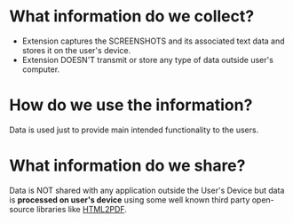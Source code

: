 # What information do we collect?
* Extension captures the SCREENSHOTS and its associated text data and stores it on the user's device.
* Extension DOESN'T transmit or store any type of data outside user's computer.
# How do we use the information?
Data is used just to provide main intended functionality to the users.
# What information do we share?
Data is NOT shared with any application outside the User's Device but data is **processed on user's device** using some well known third party open-source libraries like <a href="https://github.com/eKoopmans/html2pdf.js">HTML2PDF</a>.
